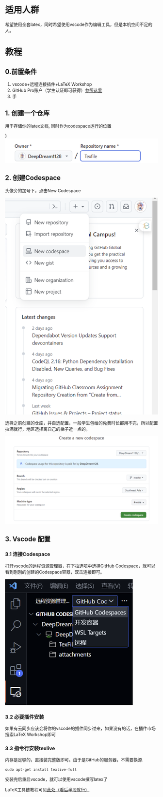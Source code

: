 # 适用人群

希望使用全套latex，同时希望使用vscode作为编辑工具，但是本机空间不足的人。

# 教程

## 0.前置条件

1. vscode+远程连接插件+LaTeX Workshop
2. GitHub Pro账户（学生认证即可获得）[参照这里](https://docs.github.com/zh/education/explore-the-benefits-of-teaching-and-learning-with-github-education/github-global-campus-for-students/apply-to-github-global-campus-as-a-student)
3. 手

## 1. 创建一个仓库

用于存储你的latex文档, 同时作为codespace运行的位置

}![1706334011200](image/codespace+latex/1706334011200.png)

## 2. 创建Codespace

头像旁的加号下，点击New Codespace

![1706334109659](image/codespace+latex/1706334109659.png)

选择之前创建的仓库，并自选配置，一般学生包给的免费时长都用不完，所以配置拉满就行，地区选择离自己的梯子近一点的。

![1706334252439](image/codespace+latex/1706334252439.png)

## 3. Vscode 配置

### 3.1 连接Codespace

打开vscode的远程资源管理器，在下拉选项中选择GitHub Codespace，就可以看到刚刚的创建的Codespace容器，双击连接即可。

![1706334462302](image/codespace+latex/1706334462302.png)

### 3.2 必要插件安装

如果有云同步应该会将你的vscode的插件同步过来，如果没有的话，在插件市场搜索LaTeX Workshop即可

### 3.3 指令行安装texlive

内存是足够的，直接装完整版即可。由于是GitHub的服务器，不需要换源.

```shell
sudo apt-get install texlive-full
```

安装完后重启vscode，就可以使用vscode撰写latex了

LaTeX工具链教程可见[此处（看后半段就行）](https://zhuanlan.zhihu.com/p/166523064)

